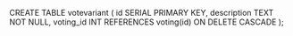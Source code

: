 CREATE TABLE votevariant (
    id SERIAL PRIMARY KEY,
    description TEXT NOT NULL,
    voting_id INT REFERENCES voting(id) ON DELETE CASCADE
);